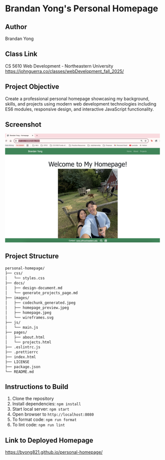 # Brandan Yong's Personal Homepage

## Author

Brandan Yong

## Class Link

CS 5610 Web Development - Northeastern University
https://johnguerra.co/classes/webDevelopment_fall_2025/

## Project Objective

Create a professional personal homepage showcasing my background, skills, and projects using modern web development technologies including ES6 modules, responsive design, and interactive JavaScript functionality.

## Screenshot

![Homepage Preview](./images/homepage_preview.jpeg)

## Project Structure

```
personal-homepage/
├── css/
│   └── styles.css
├── docs/
│   ├── design-document.md
│   └── generate_projects_page.md
├── images/
│   ├── codechunk_generated.jpeg
│   ├── homepage_preview.jpeg
│   ├── homepage.jpeg
│   └── wireframes.svg
├── js/
│   └── main.js
├── pages/
│   ├── about.html
│   └── projects.html
├── .eslintrc.js
├── .prettierrc
├── index.html
├── LICENSE
├── package.json
└── README.md
```

## Instructions to Build

1. Clone the repository
2. Install dependencies: `npm install`
3. Start local server: `npm start`
4. Open browser to `http://localhost:8080`
5. To format code: `npm run format`
6. To lint code: `npm run lint`


## Link to Deployed Homepage

https://byong821.github.io/personal-homepage/